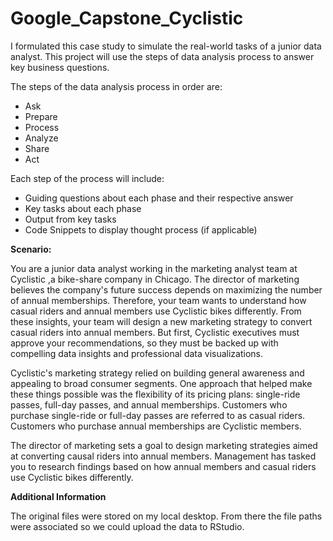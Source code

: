 # Google_Capstone_Cyclistic

I formulated this case study to simulate the real-world tasks of a junior data analyst. This project will use the steps of data analysis process to answer key business questions.

The steps of the data analysis process in order are:

-   Ask
-   Prepare
-   Process
-   Analyze
-   Share
-   Act

Each step of the process will include:

-   Guiding questions about each phase and their respective answer
-   Key tasks about each phase
-   Output from key tasks
-   Code Snippets to display thought process (if applicable)

**Scenario:**

You are a junior data analyst working in the marketing analyst team at Cyclistic ,a bike-share company in Chicago. The director of marketing believes the company's future success depends on maximizing the number of annual memberships. Therefore, your team wants to understand how casual riders and annual members use Cyclistic bikes differently. From these insights, your team will design a new marketing strategy to convert casual riders into annual members. But first, Cyclistic executives must approve your recommendations, so they must be backed up with compelling data insights and professional data visualizations.

Cyclistic's marketing strategy relied on building general awareness and appealing to broad consumer segments. One approach that helped make these things possible was the flexibility of its pricing plans: single-ride passes, full-day passes, and annual memberships. Customers who purchase single-ride or full-day passes are referred to as casual riders. Customers who purchase annual memberships are Cyclistic members.

The director of marketing sets a goal to design marketing strategies aimed at converting causal riders into annual members. Management has tasked you to research findings based on how annual members and casual riders use Cyclistic bikes differently.


**Additional Information**

The original files were stored on my local desktop. From there the file paths were associated so we could upload the data to RStudio. 
